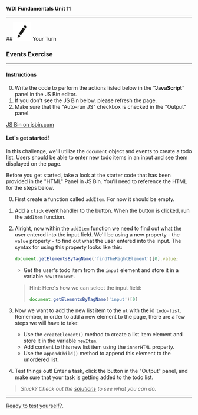 **WDI Fundamentals Unit 11**

---

##![Your Turn](../assets/exercise.png) Your Turn

### Events Exercise

---

#### Instructions

0. Write the code to perform the actions listed below in the **"JavaScript"** panel in the JS Bin editor. 
0. If you don't see the JS Bin below, please refresh the page.
0. Make sure that the "Auto-run JS" checkbox is checked in the "Output" panel.

<a class="jsbin-embed" href="http://jsbin.com/xozufo/embed?html,js,output">JS Bin on jsbin.com</a><script src="https://static.jsbin.com/js/embed.min.js?3.41.0"></script>

#### Let's get started!

In this challenge, we'll utilize the `document` object and events to create a todo list. Users should be able to enter new todo items in an input and see them displayed on the page.

Before you get started, take a look at the starter code that has been provided in the "HTML" Panel in JS Bin. You'll need to reference the HTML for the steps below.

0. First create a function called `addItem`. For now it should be empty.

0. Add a `click` event handler to the button. When the button is clicked, run the `addItem` function.

0. Alright, now within the `addItem` function we need to find out what the user entered into the input field. We'll be using a new property - the `value` property - to find out what the user entered into the input. The syntax for using this property looks like this:

	```js
	document.getElementsByTagName('findTheRightElement')[0].value;
	```

	- Get the user's todo item from the `input` element and store it in a variable `newItemText`.

	> Hint: Here's how we can select the input field:
	>
	>```js
	> document.getElementsByTagName('input')[0]
	>```

0. Now we want to add the new list item to the `ul` with the id `todo-list`. Remember, in order to add a new element to the page, there are a few steps we will have to take:

	- Use the `createElement()` method to create a list item element and store it in the variable `newItem`.
	- Add content to this new list item using the `innerHTML` property.
	- Use the `appendChild()` method to append this element to the unordered list.

0. Test things out! Enter a task, click the button in the "Output" panel, and make sure that your task is getting added to the todo list. 


> *Stuck? Check out the [solutions](../exercise-solutions.md#manipulating-the-dom) to see what you can do.*


---
[Ready to test yourself?](dom-quiz.md).
